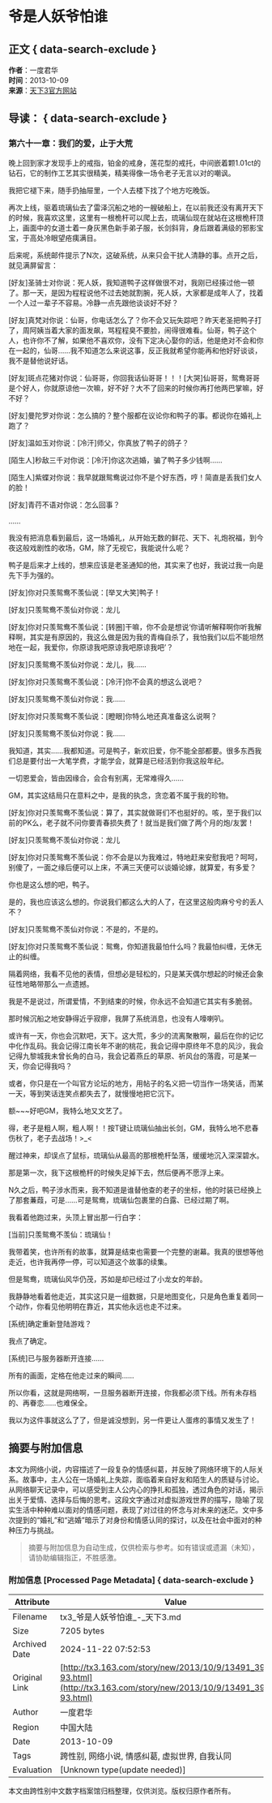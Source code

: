 # 爷是人妖爷怕谁

## 正文 { data-search-exclude }


**作者**：一度君华  
**时间**：2013-10-09  
**来源**：[天下3官方网站](http://tx3.163.com/story/new/2013/10/9/13491_397257.html)  

## 导读： { data-search-exclude }

### 第六十一章：我们的爱，止于大荒

晚上回到家才发现手上的戒指，铂金的戒身，莲花型的戒托，中间嵌着颗1.01ct的钻石，它的制作工艺其实很精美，精美得像一场令老子无言以对的嘲讽。

我把它褪下来，随手扔抽屉里，一个人去楼下找了个地方吃晚饭。

再次上线，驱着琉璃仙去了雷泽沉船之地的一艘破船上，在以前我还没有离开天下的时候，我喜欢这里，这里有一根桅杆可以爬上去，琉璃仙现在就站在这根桅杆顶上，画面中的女道士着一身灰黑色新手弟子服，长剑斜背，身后跟着满级的邪影宝宝，于高处冷眼望疮痍满目。

后来呢，系统邮件提示了N次，这破系统，从来只会干扰人清静的事。点开之后，就见满屏留言：

\[好友\]圣骑士对你说：死人妖，我知道鸭子这样做很不对，我刚已经揍过他一顿了。那一天，是因为程程说他不过去她就割腕，死人妖，大家都是成年人了，找着一个人过一辈子不容易。冷静一点先跟他谈谈好不好？

\[好友\]真梵对你说：仙哥，你电话怎么了？你不会又玩失踪吧？昨天老圣把鸭子打了，周阿姨当着大家的面发飙，骂程程臭不要脸，闹得很难看。仙哥，鸭子这个人，也许你不了解，如果他不喜欢你，没有下定决心娶你的话，他是绝对不会和你在一起的，仙哥……我不知道怎么来说这事，反正我就希望你能再和他好好谈谈，我不是替他说好话。

\[好友\]斑点花猪对你说：仙哥哥，你回我话仙哥哥！！！\[大哭\]仙哥哥，鸳鸯哥哥是个好人，你就原谅他一次嘛，好不好？大不了回来的时候你再打他两巴掌嘛，好不好？

\[好友\]曼陀罗对你说：怎么搞的？整个服都在议论你和鸭子的事。都说你在婚礼上跑了？

\[好友\]温如玉对你说：\[冷汗\]师父，你真放了鸭子的鸽子？

\[陌生人\]秒敌三千对你说：\[冷汗\]你这次逃婚，骗了鸭子多少钱啊……

\[陌生人\]紫蝶对你说：我早就跟鸳鸯说过你不是个好东西，哼！简直是丢我们女人的脸！

\[好友\]青荇不语对你说：怎么回事？

……

我没有把消息看到最后，这一场婚礼，从开始无数的鲜花、天下、礼炮祝福，到今夜这般戏剧性的收场，GM，除了无视它，我能说什么呢？

鸭子是后来才上线的，想来应该是老圣通知的他，其实来了也好，我说过我一向是先下手为强的。

\[好友\]你对只羡鸳鸯不羡仙说：\[举叉大笑\]鸭子！

\[好友\]只羡鸳鸯不羡仙对你说：龙儿

\[好友\]你对只羡鸳鸯不羡仙说：\[转圈\]干嘛，你不会是想说‘你请听解释啊你听我解释啊，其实是有原因的，我这么做是因为我的青梅自杀了，我怕我们以后不能坦然地在一起，我爱你，你原谅我吧原谅我吧原谅我吧’？

\[好友\]只羡鸳鸯不羡仙对你说：龙儿，我……

\[好友\]你对只羡鸳鸯不羡仙说：\[冷汗\]你不会真的想这么说吧？

\[好友\]只羡鸳鸯不羡仙对你说：我……

\[好友\]你对只羡鸳鸯不羡仙说：\[瞪眼\]你特么地还真准备这么说啊？

\[好友\]只羡鸳鸯不羡仙对你说：我……

我知道，其实……我都知道。可是鸭子，新欢旧爱，你不能全部都要。很多东西我们总是要付出一大笔学费，才能学会，就算是已经活到你我这般年纪。

一切恩爱会，皆由因缘合，会合有别离，无常难得久……

GM，其实这结局只在意料之中，是我的执念，贪恋着不属于我的珍物。

\[好友\]你对只羡鸳鸯不羡仙说：算了，其实就做哥们不也挺好的。咳，至于我们以前的PK么，老子就不问你要青春损失费了！就当是我们做了两个月的炮/友罢！

\[好友\]只羡鸳鸯不羡仙对你说：龙儿

\[好友\]你对只羡鸳鸯不羡仙说：你不会是以为我难过，特地赶来安慰我吧？呵呵，别傻了，一面之缘后便可以上床，不满三天便可以谈婚论嫁，就算爱，有多爱？

你也是这么想的吧，鸭子。

是的，我也应该这么想的。你说我们都这么大的人了，在这里这般肉麻兮兮的丢人不？

\[好友\]只羡鸳鸯不羡仙对你说：不是的，不是的。

\[好友\]你对只羡鸳鸯不羡仙说：鸳鸯，你知道我最怕什么吗？我最怕纠缠，无休无止的纠缠。

隔着网络，我看不见他的表情，但想必是轻松的，只是某天偶尔想起的时候还会象征性地略带那么一点遗撼。

我是不是说过，所谓爱情，不到结束的时候，你永远不会知道它其实有多脆弱。

那时候沉船之地安静得近乎寂瘳，我屏了系统消息，也没有人嚎喇叭。

或许有一天，你也会沉默吧，天下。这大荒，多少的流离聚散啊，最后在你的记忆中化作乱码。我会记得江南长年不谢的桃花，我会记得中原终年不息的风沙，我会记得九黎城我未曾长角的白马，我会记着燕丘的草原、祈风台的落霞，可是某一天，你会记得我吗？

或者，你只是在一个叫官方论坛的地方，用帖子的名义把一切当作一场笑话，而某一天，等到笑话连笑点都失去了，就慢慢地把它沉下。

额~~~好吧GM，我特么地又文艺了。

得，老子是粗人啊，粗人啊！！按T键让琉璃仙抽出长剑，GM，我特么地不悲春伤秋了，老子去战场！>\_<

醒过神来，却误点了鼠标，琉璃仙从最高的那根桅杆坠落，缓缓地沉入深深碧水。

那是第一次，我下这根桅杆的时候失足掉下去，然后便再不愿浮上来。

N久之后，鸭子涉水而来，我不知道是谁替他查的老子的坐标，他的时装已经换上了那套蒹葭，可是……可是鸳鸯，琉璃仙包裹里的白露、已经过期了啊。

我看着他跑过来，头顶上冒出那一行白字：

\[当前\]只羡鸳鸯不羡仙：琉璃仙！

我带着笑，也许所有的故事，就算是结束也需要一个完整的谢幕。我真的很想等他走近，也许我再停一停，可以知道这个故事的续集。

但是鸳鸯，琉璃仙风华仍茂，苏如是却已经过了小龙女的年龄。

我静静地看着他走近，其实这只是一组数据，只是地图变化，只是角色重复着同一个动作，你看见他明明在靠近，其实他永远也走不过来。

\[系统\]确定重新登陆游戏？

我点了确定。

\[系统\]已与服务器断开连接……

所有的画面，定格在他走过来的瞬间……

所以你看，这就是网络啊，一旦服务器断开连接，你我都必须下线。所有未存档的、再眷恋……也难保全。

我以为这件事就这么了了，但是诚没想到，另一件更让人蛋疼的事情又发生了！
<!-- tcd_original_link http://tx3.163.com/story/new/2013/10/9/13491_397257-93.html -->
## 摘要与附加信息

<!-- tcd_abstract -->
本文为网络小说，内容描述了一段复杂的情感纠葛，并反映了网络环境下的人际关系。故事中，主人公在一场婚礼上失踪，面临着来自好友和陌生人的质疑与讨论。从网络聊天记录中，可以感受到主人公内心的挣扎和孤独，透过角色的对话，揭示出关于爱情、选择与后悔的思考。这段文字通过对虚拟游戏世界的描写，隐喻了现实生活中种种难以面对的情感问题，表现了对过往的怀念与对未来的迷茫。文中多次提到的“婚礼”和“逃婚”暗示了对身份和情感认同的探讨，以及在社会中面对的种种压力与挑战。
<!-- tcd_abstract_end -->

> 摘要与附加信息为自动生成，仅供检索与参考。如有错误或遗漏（未知），请协助编辑指正，不胜感激。

### 附加信息 [Processed Page Metadata] { data-search-exclude }

| Attribute       | Value                                  |
|-----------------|----------------------------------------|
| Filename        | tx3_爷是人妖爷怕谁_-_天下3.md                             |
| Size            | 7205 bytes                           |
| Archived Date   | 2024-11-22 07:52:53                             |
| Original Link   | [http://tx3.163.com/story/new/2013/10/9/13491_397257-93.html](http://tx3.163.com/story/new/2013/10/9/13491_397257-93.html)                       |
| Author          | 一度君华                               |
| Region          | 中国大陆                               |
| Date            | 2013-10-09                                 |
| Tags            | 跨性别, 网络小说, 情感纠葛, 虚拟世界, 自我认同                                 |
| Evaluation            | [Unknown type(update needed)]                                 |
<!-- tcd_table_end -->

本文由跨性别中文数字档案馆归档整理，仅供浏览。版权归原作者所有。
